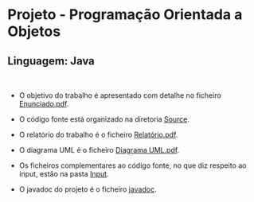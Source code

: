 # Projeto - Programação Orientada a Objetos

## **Linguagem:** Java

<br>

* O objetivo do trabalho é apresentado com detalhe no ficheiro [Enunciado.pdf](https://github.com/thomaspfresco/portfolioLEI/blob/main/%5BPOO%5D%20Programa%C3%A7%C3%A3o%20Orientada%20a%20Objetos/Enunciado.pdf).

* O código fonte está organizado na diretoria [Source](https://github.com/thomaspfresco/portfolioLEI/tree/main/%5BPOO%5D%20Programa%C3%A7%C3%A3o%20Orientada%20a%20Objetos/Source).

* O relatório do trabalho é o ficheiro [Relatório.pdf](https://github.com/thomaspfresco/portfolioLEI/blob/main/%5BPOO%5D%20Programa%C3%A7%C3%A3o%20Orientada%20a%20Objetos/Relat%C3%B3rio.pdf). 

* O diagrama UML é o ficheiro [Diagrama UML.pdf](https://github.com/thomaspfresco/portfolioLEI/blob/main/%5BPOO%5D%20Programa%C3%A7%C3%A3o%20Orientada%20a%20Objetos/Diagrama%20UML.pdf).

* Os ficheiros complementares ao código fonte, no que diz respeito ao input, estão na pasta [Input](https://github.com/thomaspfresco/portfolioLEI/tree/main/%5BPOO%5D%20Programa%C3%A7%C3%A3o%20Orientada%20a%20Objetos/Input).

* O javadoc do projeto é o ficheiro [javadoc](https://github.com/thomaspfresco/portfolioLEI/tree/main/%5BPOO%5D%20Programa%C3%A7%C3%A3o%20Orientada%20a%20Objetos/javadoc).